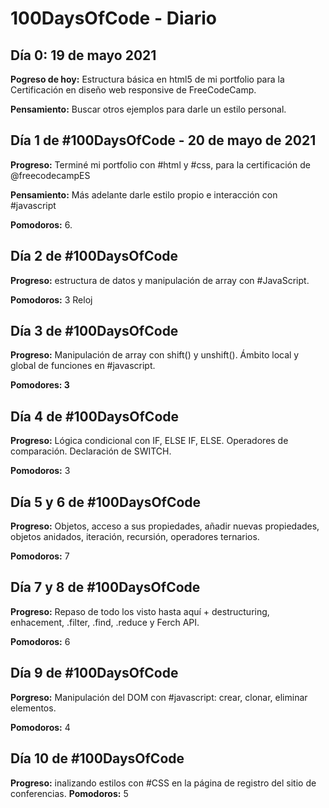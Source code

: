# 100DaysOfCode - Diario

## Día 0: 19 de mayo 2021

**Pogreso de hoy:** Estructura básica en html5 de mi portfolio para la Certificación en diseño web responsive de FreeCodeCamp.

**Pensamiento:** Buscar otros ejemplos para darle un estilo personal.

## Día 1 de #100DaysOfCode - 20 de mayo de 2021

**Progreso:** Terminé mi portfolio con #html y #css, para la certificación de 
@freecodecampES

**Pensamiento:** Más adelante darle estilo propio e interacción con #javascript 

**Pomodoros:** 6.

## Día 2 de #100DaysOfCode 

**Progreso:** estructura de datos y manipulación de array con #JavaScript.

**Pomodoros:** 3 Reloj

## Día 3 de #100DaysOfCode 

**Progreso:** Manipulación de array con shift() y unshift(). Ámbito local y global de funciones en #javascript.  

**Pomodores: 3**

## Día 4 de #100DaysOfCode 

**Progreso:** Lógica condicional con IF, ELSE IF, ELSE. Operadores de comparación. Declaración de SWITCH. 

**Pomodoros:** 3

## Día 5 y 6 de #100DaysOfCode 

**Progreso:** Objetos, acceso a sus propiedades, añadir nuevas propiedades, objetos anidados, iteración, recursión, operadores ternarios.

**Pomodoros:** 7

## Día 7 y 8 de #100DaysOfCode 

**Progreso:** Repaso de todo los visto hasta aquí + destructuring, enhacement, .filter, .find, .reduce y Ferch API.

**Pomodoros:** 6

## Día 9 de #100DaysOfCode 

**Porgreso:** Manipulación del DOM con #javascript: crear, clonar, eliminar elementos.

**Pomodoros:** 4

## Día 10 de #100DaysOfCode 

**Progreso:** inalizando estilos con #CSS en la página de registro del sitio de conferencias.
 **Pomodoros:** 5

